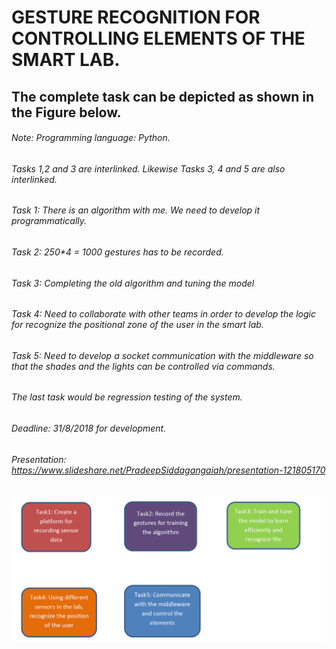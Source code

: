 # GESTURE RECOGNITION FOR CONTROLLING ELEMENTS OF THE SMART LAB.
## The complete task can be depicted as shown in the Figure below.
###### Note: Programming language: Python.
###### Tasks 1,2 and 3 are interlinked. Likewise Tasks 3, 4 and 5 are also interlinked.
###### Task 1: There is an algorithm with me. We need to develop it programmatically.
###### Task 2: 250*4 = 1000 gestures has to be recorded.
###### Task 3: Completing the old algorithm and tuning the model
###### Task 4: Need to collaborate with other teams in order to develop the logic for recognize the positional zone of the user in the smart lab.
###### Task 5: Need to develop a socket communication with the middleware so that the shades and the lights can be controlled via commands.
###### The last task would be regression testing of the system.
###### Deadline: 31/8/2018 for development.
###### Presentation: https://www.slideshare.net/PradeepSiddagangaiah/presentation-121805170

![Screenshot](Github.PNG)
